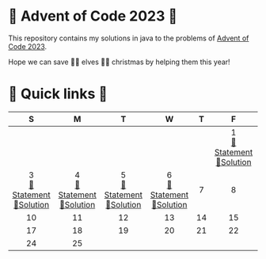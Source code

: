 # 🎅 Advent of Code 2023 🤶

This repository contains my solutions in java to the problems of [Advent of Code 2023](https://adventofcode.com/2023).

Hope we can save 🧝‍♀️ elves 🧝‍♂️ christmas by helping them this year!

# 🎄 Quick links 🎄

| S 	                    | M 	                    | T 	                    |                                                            W 	                                                             | T 	                    | F 	                    | S 	                    |
|:-:	                    |:-:	                    |:-:	                    |:--------------------------------------------------------------------------------------------------------------------------:|:-:	                    |:-:	                    |:-:	                    |
||||                                                                                                                            ||1<br/>[📜Statement](https://adventofcode.com/2023/day/1)<br/>[🚀Solution](java/src/main/java/fr/rk/aoc/challenge/Day1.java)|2<br/>[📜Statement](https://adventofcode.com/2023/day/2)<br/>[🚀Solution](java/src/main/java/fr/rk/aoc/challenge/Day2.java)
|3<br/>[📜Statement](https://adventofcode.com/2023/day/3)<br/>[🚀Solution](java/src/main/java/fr/rk/aoc/challenge/Day3.java)|4<br/>[📜Statement](https://adventofcode.com/2023/day/4)<br/>[🚀Solution](java/src/main/java/fr/rk/aoc/challenge/Day4.java)|5<br/>[📜Statement](https://adventofcode.com/2023/day/5)<br/>[🚀Solution](java/src/main/java/fr/rk/aoc/challenge/Day5.java)|6<br/>[📜Statement](https://adventofcode.com/2023/day/6)<br/>[🚀Solution](java/src/main/java/fr/rk/aoc/challenge/Day6.java) |7|8|9
|10|11|12|                                                             13                                                             |14|15|16
|17|18|19|                                                             20                                                             |21|22|23
|24|25||                                                                                                                            |||